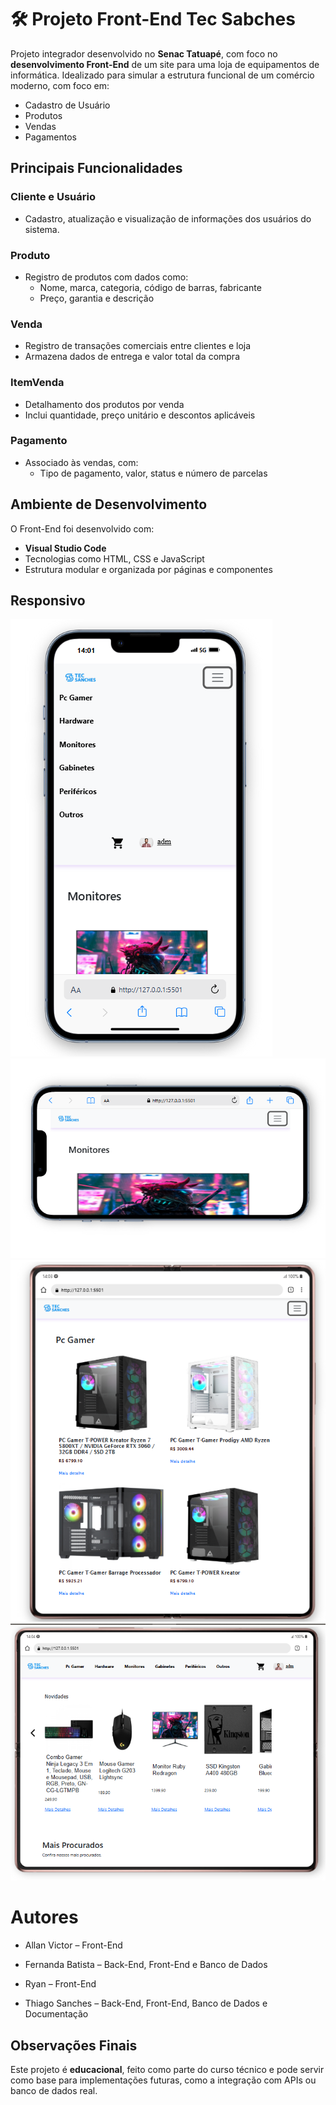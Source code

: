 # 🛠️ Projeto Front-End Tec Sabches

Projeto integrador desenvolvido no **Senac Tatuapé**, com foco no **desenvolvimento Front-End** de um site para uma loja de equipamentos de informática. Idealizado para simular a estrutura funcional de um comércio moderno, com foco em:

- Cadastro de Usuário
- Produtos
- Vendas
- Pagamentos

## Principais Funcionalidades

### Cliente e Usuário
- Cadastro, atualização e visualização de informações dos usuários do sistema.

### Produto
- Registro de produtos com dados como:
  - Nome, marca, categoria, código de barras, fabricante
  - Preço, garantia e descrição

### Venda
- Registro de transações comerciais entre clientes e loja
- Armazena dados de entrega e valor total da compra

### ItemVenda
- Detalhamento dos produtos por venda
- Inclui quantidade, preço unitário e descontos aplicáveis

### Pagamento
- Associado às vendas, com:
  - Tipo de pagamento, valor, status e número de parcelas


## Ambiente de Desenvolvimento

O Front-End foi desenvolvido com:

- **Visual Studio Code**
- Tecnologias como HTML, CSS e JavaScript
- Estrutura modular e organizada por páginas e componentes

## Responsivo
![Mobile](img/responsivo.PNG)  ![Mobile Deitado](img/responsivodeitado.PNG)
![Tablet](img/tablet.PNG)  ![Tablet Deitado](img/tabletdeitado.PNG)

# Autores
* Allan Victor – Front-End

* Fernanda Batista – Back-End, Front-End e Banco de Dados

* Ryan – Front-End

* Thiago Sanches – Back-End, Front-End, Banco de Dados e Documentação

## Observações Finais

Este projeto é **educacional**, feito como parte do curso técnico e pode servir como base para implementações futuras, como a integração com APIs ou banco de dados real.

